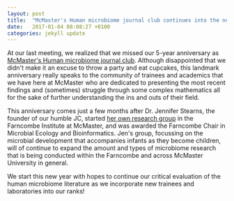 ```yaml
---
layout: post
title:  "McMaster's Human microbiome journal club continues into the new year!"
date:   2017-01-04 08:08:27 +0100
categories: jekyll update
---
```


At our last meeting, we realized that we missed our 5-year anniversary as [McMaster's Human microbiome journal club][hmbc]. Although disappointed that we didn't make it an excuse to throw a party and eat cupcakes, this landmark anniversary really speaks to the community of trainees and academics that we have here at McMaster who are dedicated to presenting the most recent findings and (sometimes) struggle through some complex mathematics all for the sake of further understanding the ins and outs of their field.
 
This anniversary comes just a few months after Dr. Jennifer Stearns, the founder of our humble JC, started [her own research group][stearns] in the Farncombe Institute at McMaster, and was awarded the Farncombe Chair in Microbial Ecology and Bioinformatics. Jen's group, focussing on the microbial development that accompanies infants as they become children, will of continue to expand the amount and types of microbiome research that is being conducted within the Farncombe and across McMaster University in general.
 
We start this new year with hopes to continue our critical evaluation of the human microbiome literature as we incorporate new trainees and laboratories into our ranks!

[hmbc]: http://hmjournalclub.wordpress.com/
[stearns]: http://farncombe.mcmaster.ca/team/stearns-jennifer/
